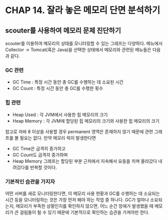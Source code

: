 # CHAP 14. 잘라 놓은 메모리 단면 분석하기

## scouter를 사용하여 메모리 문제 진단하기

scouter를 이용하여 메모리의 상태를 모니터링할 수 있는 그래프는 다양하다. 메뉴에서 Collector → Tomcat\(혹은 Java\)을 선택한 상태에서 메모리와 관련된 메뉴들은 다음과 같다.

### GC 관련

* GC Time : 특정 시간 동안 총 GC를 수행하는 데 소요된 시간
* GC Count : 특정 시간 동안 총 GC를 수행한 횟수

### 힙 관련

* Heap Used : 각 JVM에서 사용한 힙 메모리의 크기
* Heap Memory : 각 JVM에 할당된 힙 메모리의 크기와 사용한 힙 메모리의 크기

참고로 자바 8 이상을 사용할 경우 permanent 영역은 존재하지 않기 때문에 관련 그래프를 볼 필요는 없다. 만약 메모리 릭이 발생한다면

* GC Time은 급격히 증가하고
* GC Count도 급격히 증가하며
* Heap Memory 그래프는 할당된 부분 근처에서 지속해서 요동을 치며 올라갔다 내려갔다를 반복할 것이다.

### 기본적인 습관을 가지자

어떤 서버를 새로 모니터링한다면, 이 메모리 사용 현황과 GC를 수행하는 데 소요되는 시간 등을 모니터링하는 것은 가장 먼저 해야 하는 작업 중 하나다. GC가 얼마나 소요되는지, 메모리가 부족한 상황인지를 확인하지 않으면, 어느 순간 장애가 발생했을 때 메모리가 큰 걸림돌이 될 수 있기 때문에 기본적으로 확인하는 습관을 가져야만 한다.

